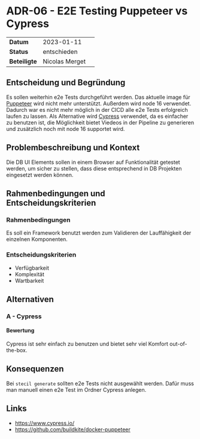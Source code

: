 # ADR-06 - E2E Testing Puppeteer vs Cypress

|                |            |     |
| -------------- | ---------- | --- |
| **Datum**      | 2023-01-11 |
| **Status**     |  entschieden          |
| **Beteiligte** |  Nicolas Merget          |

## Entscheidung und Begründung

Es sollen weiterhin e2e Tests durchgeführt werden. Das aktuelle image für [Puppeteer](https://github.com/buildkite/docker-puppeteer#deprecated) wird nicht mehr unterstützt. Außerdem wird node 16 verwendet.
Dadurch war es nicht mehr möglich in der CICD alle e2e Tests erfolgreich laufen zu lassen.
Als Alternative wird [Cypress](https://www.cypress.io/) verwendet, da es einfacher zu benutzen ist, die Möglichkeit bietet Viedeos in der Pipeline zu generieren und zusätzlich noch mit node 16 supportet wird.

## Problembeschreibung und Kontext

Die DB UI Elements sollen in einem Browser auf Funktionalität getestet werden, um sicher zu stellen, dass diese entsprechend in DB Projekten eingesetzt werden können.

## Rahmenbedingungen und Entscheidungskriterien

### Rahmenbedingungen

Es soll ein Framework benutzt werden zum Validieren der Lauffähigkeit der einzelnen Komponenten.

### Entscheidungskriterien

- Verfügbarkeit
- Komplexität
- Wartbarkeit

## Alternativen

### A - Cypress

#### Bewertung

Cypress ist sehr einfach zu benutzen und bietet sehr viel Komfort out-of-the-box.

## Konsequenzen

Bei `stecil generate` sollten e2e Tests nicht ausgewählt werden. Dafür muss man manuell einen e2e Test im Ordner Cypress anlegen.

## Links

- <https://www.cypress.io/>
- <https://github.com/buildkite/docker-puppeteer>